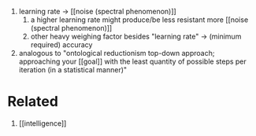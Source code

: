 1. learning rate → [[noise (spectral phenomenon)]]
	1. a higher learning rate might produce/be less resistant more [[noise (spectral phenomenon)]]
	2. other heavy weighing factor besides "learning rate" → (minimum required) accuracy
2. analogous to "ontological reductionism top-down approach; approaching your [[goal]] with the least quantity of possible steps per iteration (in a statistical manner)"

# Related
1. [[intelligence]]